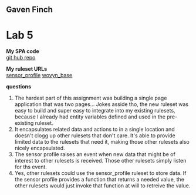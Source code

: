 ## Gaven Finch
# Lab 5

**My SPA code**\
[git hub repo](https://github.com/twigleg2/distributed_systems/tree/master/lab5/spa/src)

**My ruleset URLs**\
[sensor_profile](https://raw.githubusercontent.com/twigleg2/distributed_systems/master/lab5/sensor_profile.krl?token=AINOKEBOVC467BN5K4XHEE26ROFLM)
[wovyn_base](https://raw.githubusercontent.com/twigleg2/distributed_systems/master/lab5/wovyn_base.krl?token=AINOKEHON57RI5OGHW5GPM26ROFOS)

**questions**
1. The hardest part of this assignment was building a single page application that was two pages... Jokes asside tho, the new ruleset was easy to build and super easy to integrate into my existing rulesets, because I already had entity variables defined and used in the pre-existing ruleset.
2. It encapsulates related data and actions to in a single location and doesn't clogg up other rulesets that don't care.  It's able to provide limited data to the rulesets that need it, making those other rulesets also nicely encapsulated.
3. The sensor profile raises an event when new data that might be of interest to other rulesets is received.  Those other rulesets simply listen for ths event.
4. Yes, other rulesets could use the sensor_profile ruleset to store data.  If the sensor profile provides a function that returns a needed value, the other rulesets would just invoke that function at will to retreive the value.